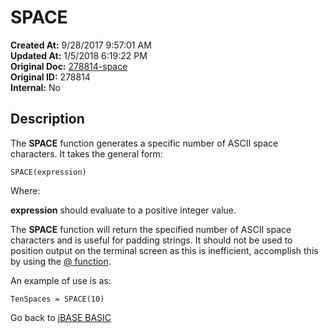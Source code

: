 # SPACE

**Created At:** 9/28/2017 9:57:01 AM  
**Updated At:** 1/5/2018 6:19:22 PM  
**Original Doc:** [278814-space](https://docs.jbase.com/36868-jbase-basic/278814-space)  
**Original ID:** 278814  
**Internal:** No  

## Description

The **SPACE** function generates a specific number of ASCII space characters. It takes the general form:

```
SPACE(expression)
```

Where:

**expression** should evaluate to a positive integer value.

The **SPACE** function will return the specified number of ASCII space characters and is useful for padding strings. It should not be used to position output on the terminal screen as this is inefficient, accomplish this by using the [@ function](./../the-'@'-function).

An example of use is as:

```
TenSpaces = SPACE(10)
```

Go back to [jBASE BASIC](./../README.md)
